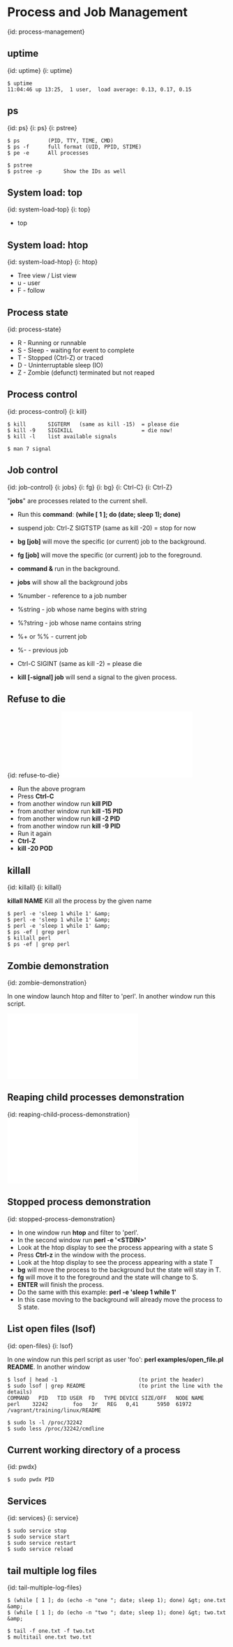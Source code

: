 # Process and Job Management
{id: process-management}

## uptime
{id: uptime}
{i: uptime}

```
$ uptime
11:04:46 up 13:25,  1 user,  load average: 0.13, 0.17, 0.15
```


## ps
{id: ps}
{i: ps}
{i: pstree}

```
$ ps         (PID, TTY, TIME, CMD)
$ ps -f      full format (UID, PPID, STIME)
$ pe -e      All processes

$ pstree
$ pstree -p       Show the IDs as well
```


## System load: top
{id: system-load-top}
{i: top}

* top



## System load: htop
{id: system-load-htop}
{i: htop}

* Tree view / List view
* u - user
* F - follow



## Process state
{id: process-state}

* R - Running or runnable
* S - Sleep - waiting for event to complete
* T - Stopped (Ctrl-Z) or traced
* D - Uninterruptable sleep (IO)
* Z - Zombie (defunct) terminated but not reaped



## Process control
{id: process-control}
{i: kill}

```
$ kill       SIGTERM   (same as kill -15)  = please die
$ kill -9    SIGIKILL                      = die now!
$ kill -l    list available signals

$ man 7 signal
```



## Job control
{id: job-control}
{i: jobs}
{i: fg}
{i: bg}
{i: Ctrl-C}
{i: Ctrl-Z}

"**jobs**" are processes related to the current shell.


* Run this **command**: **(while [ 1 ]; do (date; sleep 1); done)**
* suspend job: Ctrl-Z     SIGTSTP   (same as kill -20)  = stop for now
* **bg [job]** will move the specific (or current) job to the background.
* **fg [job]** will move the specific (or current) job to the foreground.

* **command &amp;** run in the background.

* **jobs** will show all the background jobs
* %number - reference to a job number
* %string - job whose name begins with string
* %?string - job whose name contains string
* %+ or %% - current job
* %- - previous job
* Ctrl-C     SIGINT    (same as kill -2)   = please die
* **kill [-signal] job** will send a signal to the given process.



## Refuse to die
{id: refuse-to-die}
![](examples/refuse_to_die.pl)

* Run the above program
* Press **Ctrl-C**
* from another window run **kill PID**
* from another window run **kill -15 PID**
* from another window run **kill -2 PID**
* from another window run **kill -9 PID**
* Run it again
* **Ctrl-Z**
* **kill -20 POD**



## killall
{id: killall}
{i: killall}

**killall NAME** Kill all the process by the given name


```
$ perl -e 'sleep 1 while 1' &amp;
$ perl -e 'sleep 1 while 1' &amp;
$ perl -e 'sleep 1 while 1' &amp;
$ ps -ef | grep perl
$ killall perl
$ ps -ef | grep perl
```



## Zombie demonstration
{id: zombie-demonstration}

In one window launch htop and filter to 'perl'. In another window run this script.

![](examples/create_zombie.pl)


## Reaping child processes demonstration
{id: reaping-child-process-demonstration}
![](examples/reap_child_process.pl)


## Stopped process demonstration
{id: stopped-process-demonstration}

* In one window run **htop** and filter to 'perl'.
* In the second window run  **perl -e '&lt;STDIN&gt;'**
* Look at the htop display to see the process appearing with a state S
* Press **Ctrl-z** in the window with the process.
* Look at the htop display to see the process appearing with a state T
* **bg** will move the process to the background but the state will stay in T.
* **fg** will move it to the foreground and the state will change to S.
* **ENTER** will finish the process.
* Do the same with this example: **perl -e 'sleep 1 while 1'**
* In this case moving to the background will already move the process to S state.



## List open files (lsof)
{id: open-files}
{i: lsof}

In one window run this perl script as user 'foo': **perl examples/open_file.pl README**. In another window 


```
$ lsof | head -1                          (to print the header)
$ sudo lsof | grep README                 (to print the line with the details)
COMMAND   PID   TID USER  FD   TYPE DEVICE SIZE/OFF   NODE NAME
perl    32242        foo   3r   REG   0,41      5950  61972 /vagrant/training/linux/README

$ sudo ls -l /proc/32242
$ sudo less /proc/32242/cmdline
```


## Current working directory of a process
{id: pwdx}

```
$ sudo pwdx PID             
```


## Services
{id: services}
{i: service}

```
$ sudo service stop
$ sudo service start
$ sudo service restart
$ sudo service reload
```


## tail multiple log files
{id: tail-multiple-log-files}

```
$ (while [ 1 ]; do (echo -n "one "; date; sleep 1); done) &gt; one.txt &amp;
$ (while [ 1 ]; do (echo -n "two "; date; sleep 1); done) &gt; two.txt &amp;

$ tail -f one.txt -f two.txt
$ multitail one.txt two.txt
```



